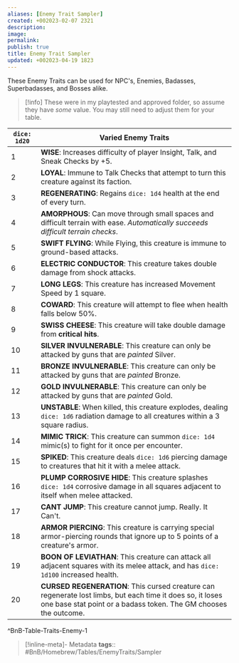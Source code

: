 ```yaml
---
aliases: [Enemy Trait Sampler]
created: +002023-02-07 2321
description: 
image: 
permalink: 
publish: true
title: Enemy Trait Sampler
updated: +002023-04-19 1823
---
```


These Enemy Traits can be used for NPC's, Enemies, Badasses, Superbadasses, and Bosses alike. 

> [!info] These were in my playtested and approved folder, so assume they have *some* value. You may still need to adjust them for your table.

| `dice: 1d20` | **Varied Enemy Traits**                                                                                       |
| ------------ | --------------------------------------------------------------------------------------------------------------- |
| 1            | **WISE**: Increases difficulty of player Insight, Talk, and Sneak Checks by +5.                                                       |
| 2            | **LOYAL**: Immune to Talk Checks that attempt to turn this creature against its faction.                                                                          |
| 3            | **REGENERATING**: Regains `dice: 1d4` health at the end of every turn.                                                   |
| 4            | **AMORPHOUS**: Can move through small spaces and difficult terrain with ease. *Automatically succeeds difficult terrain checks*.                                              |
| 5            | **SWIFT FLYING**: While Flying, this creature is immune to ground-based attacks.                                                 |
| 6            | **ELECTRIC CONDUCTOR**: This creature takes double damage from shock attacks.                                                  |
| 7            | **LONG LEGS**: This creature has increased Movement Speed by 1 square.                                                                |
| 8            | **COWARD**: This creature will attempt to flee when health falls below 50%.                                                    |
| 9            | **SWISS CHEESE**: This creature will take double damage from **critical hits**.                                                        |
| 10           | **SILVER INVULNERABLE**: This creature can only be attacked by guns that are *painted* Silver.                                 |
| 11           | **BRONZE INVULNERABLE**: This creature can only be attacked by guns that are *painted* Bronze.                                 |
| 12           | **GOLD INVULNERABLE**: This creature can only be attacked by guns that are *painted* Gold.                                     |
| 13           | **UNSTABLE**: When killed, this creature explodes, dealing `dice: 1d6` radiation damage to all creatures within a 3 square radius.     |
| 14           | **MIMIC TRICK**: This creature can summon `dice: 1d4` mimic(s) to fight for it once per encounter.                                     |
| 15           | **SPIKED**: This creature deals `dice: 1d6` piercing damage to creatures that hit it with a melee attack.                              |
| 16           | **PLUMP CORROSIVE HIDE**: This creature splashes `dice: 1d4` corrosive damage in all squares adjacent to itself when melee attacked.  |
| 17           | **CANT JUMP**: This creature cannot jump. Really. It Can't.                                                     |
| 18           | **ARMOR PIERCING**: This creature is carrying special armor-piercing rounds that ignore up to 5 points of a creature's armor. |
| 19           | **BOON OF LEVIATHAN**: This creature can attack all adjacent squares with its melee attack, and has `dice: 1d100` increased health.                               |
| 20             |  **CURSED REGENERATION**: This cursed creature can regenerate lost limbs, but each time it does so, it loses one base stat point or a badass token. The GM chooses the outcome.                                                                                                             |
^BnB-Table-Traits-Enemy-1

>[!inline-meta]- Metadata
> **tags**:: #BnB/Homebrew/Tables/EnemyTraits/Sampler
